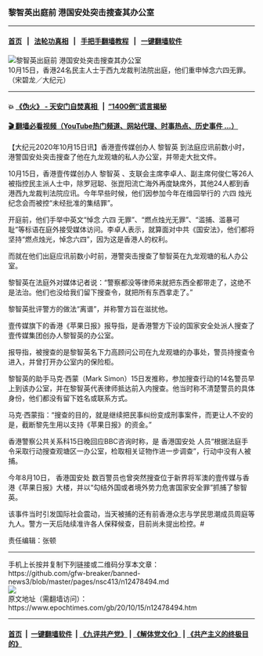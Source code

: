 ### 黎智英出庭前 港国安处突击搜查其办公室
------------------------

#### [首页](https://github.com/gfw-breaker/banned-news3/blob/master/README.md) &nbsp;&nbsp;|&nbsp;&nbsp; [法轮功真相](https://github.com/begood0513/basic/blob/master/README.md)  &nbsp;&nbsp;|&nbsp;&nbsp; [手把手翻墙教程](https://github.com/gfw-breaker/guides/wiki)  &nbsp;&nbsp;|&nbsp;&nbsp; [一键翻墙软件](https://github.com/gfw-breaker/nogfw/blob/master/README.md)  



<div><img alt="黎智英出庭前 港国安处突击搜查其办公室" class="attachment-djy_600_400 size-djy_600_400 wp-post-image" src="https://i.epochtimes.com/assets/uploads/2020/10/22f03ec7b836809e0c4f96ff002d2cf9-600x400.jpeg"/>
<div class="caption">
 10月15日，香港24名民主人士于西九龙裁判法院出庭，他们重申悼念六四无罪。（宋碧龙／大纪元）
</div></div><hr/>

#### 💥 [《伪火》 - 天安门自焚真相 ](http://158.247.195.190:10000/videos/blog/weihuo.html)&nbsp; |&nbsp; [“1400例”谎言揭秘  ](http://158.247.195.190:10000/videos/blog/jiexi1400.html)

#### [ 🎬  翻墙必看视频（YouTube热门频道、网站代理、时事热点、历史事件 ...）](https://github.com/gfw-breaker/links/blob/master/banned.md)

<div><p>
 【大纪元2020年10月15日讯】香港壹传媒创办人
 <ok href="https://www.epochtimes.com/gb/tag/%E9%BB%8E%E6%99%BA%E8%8B%B1.html">
  黎智英
 </ok>
 到法庭应讯前数小时，港警国安处突击搜查了他在九龙观塘的私人办公室，并带走大批文件。
</p>
<p>
 10月15日，香港壹传媒创办人
 <ok href="https://www.epochtimes.com/gb/tag/%E9%BB%8E%E6%99%BA%E8%8B%B1.html">
  黎智英
 </ok>
 、支联会主席李卓人、副主席何俊仁等26人被指控民主派人士中，除罗冠聪、张崑阳流亡海外再度缺席外，其他24人都到香港西九龙裁判法院应讯。今年早些时候，他们因参加今年在维园举行的
 <ok href="https://www.epochtimes.com/gb/tag/%E5%85%AD%E5%9B%9B.html">
  六四
 </ok>
 烛光纪念会而被控“未经批准的集结罪”。
</p>
<p>
 开庭前，他们手举中英文“悼念
 <ok href="https://www.epochtimes.com/gb/tag/%E5%85%AD%E5%9B%9B.html">
  六四
 </ok>
 无罪”、“燃点烛光无罪”、“滥捕、滥暴可耻”等标语在庭外接受媒体访问。李卓人表示，就算面对中共《国安法》，他们都将坚持“燃点烛光，悼念六四”，因为这是香港人的权利。
</p>
<p>
 而就在他们出庭应讯前数小时前，港警突击搜查了黎智英在九龙观塘的私人办公室。
</p>
<p>
 黎智英在法庭外对媒体记者说：“警察都没等律师来就把东西全都带走了，这绝不是法治。他们也没给我们留下搜查令，就把所有东西拿走了。”
</p>
<p>
 黎智英批评警方的做法“离谱”，并称警方旨在滋扰他。
</p>
<p>
 壹传媒旗下的香港《苹果日报》报导指，是香港警方下设的国家安全处派人搜查了壹传媒集团创办人黎智英的办公室。
</p>
<p>
 报导指，被搜查的是黎智英名下力高顾问公司在九龙观塘的办事处，警员持搜查令进入，并曾打开办公室内的保险柜。
</p>
<p>
 黎智英的助手马克·西蒙（Mark Simon）15日发推称，参加搜查行动的14名警员早上到该办公室，并在黎智英代表律师抵达前入内搜查。他当时称不清楚警员的具体身份，他们都没有留下姓名或联系方式。
</p>
<p>
 马克·西蒙指：“搜查的目的，就是继续把民事纠纷变成刑事案件，而更让人不安的是，截断黎先生用以支持《苹果日报》的资金。”
</p>
<p>
 香港警察公共关系科15日晚回应BBC咨询时称，是
 <ok href="https://www.epochtimes.com/gb/tag/%E9%A6%99%E6%B8%AF%E5%9B%BD%E5%AE%89%E5%A4%84.html">
  香港国安处
 </ok>
 人员“根据法庭手令采取行动搜查观塘区一办公室，检取相关证物作进一步调查”，行动中没有人被捕。
</p>
<p>
 今年8月10日，
 <ok href="https://www.epochtimes.com/gb/tag/%E9%A6%99%E6%B8%AF%E5%9B%BD%E5%AE%89%E5%A4%84.html">
  香港国安处
 </ok>
 数百警员也曾突然搜查位于新界将军澳的壹传媒与香港《苹果日报》大楼，并以“勾结外国或者境外势力危害国家安全罪”抓捕了黎智英。
</p>
<p>
 该事件当时引发国际社会震动，当天被捕的还有前香港众志与学民思潮成员周庭等九人。警方一天后陆续准许各人保释候查，目前尚未提出检控。#
</p>
<p>
 责任编辑：张顿
</p>
</div>
<hr/>
手机上长按并复制下列链接或二维码分享本文章：<br/>
https://github.com/gfw-breaker/banned-news3/blob/master/pages/nsc413/n12478494.md <br/>
<a href='https://github.com/gfw-breaker/banned-news3/blob/master/pages/nsc413/n12478494.md'><img src='https://github.com/gfw-breaker/banned-news3/blob/master/pages/nsc413/n12478494.md.png'/></a> <br/>
原文地址（需翻墙访问）：https://www.epochtimes.com/gb/20/10/15/n12478494.htm


------------------------
#### [首页](https://github.com/gfw-breaker/banned-news3/blob/master/README.md) &nbsp;|&nbsp; [一键翻墙软件](https://github.com/gfw-breaker/nogfw/blob/master/README.md) &nbsp;| [《九评共产党》](https://github.com/gfw-breaker/9ping.md/blob/master/README.md#九评之一评共产党是什么) | [《解体党文化》](https://github.com/gfw-breaker/jtdwh.md/blob/master/README.md) | [《共产主义的终极目的》](https://github.com/gfw-breaker/gczydzjmd.md/blob/master/README.md)


<img src='http://gfw-breaker.win/banned-news3/pages/nsc413/n12478494.md' width='0px' height='0px'/>